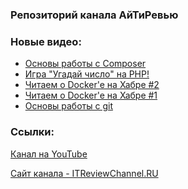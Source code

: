 ### Репозиторий канала АйТиРевью

### Новые видео:
<!-- YOUTUBE:START -->
- [Основы работы с Composer](https://www.youtube.com/watch?v=Yc3zcXfys2w)
- [Игра "Угадай число" на PHP!](https://www.youtube.com/watch?v=HFGtB_aCuOg)
- [Читаем о Docker'e на Хабре #2](https://www.youtube.com/watch?v=dRzx4r6S-_I)
- [Читаем о Docker'e на Хабре #1](https://www.youtube.com/watch?v=3GD2LZQQ9Ug)
- [Основы работы с git](https://www.youtube.com/watch?v=ZzRSgQ0kqDM)
<!-- YOUTUBE:END -->

### Ссылки:
[Канал на YouTube](https://www.youtube.com/channel/UCVuN6oJcUJnk2AwAe23jKhQ)

[Сайт канала - ITReviewChannel.RU](https://itreviewchannel.ru/)
